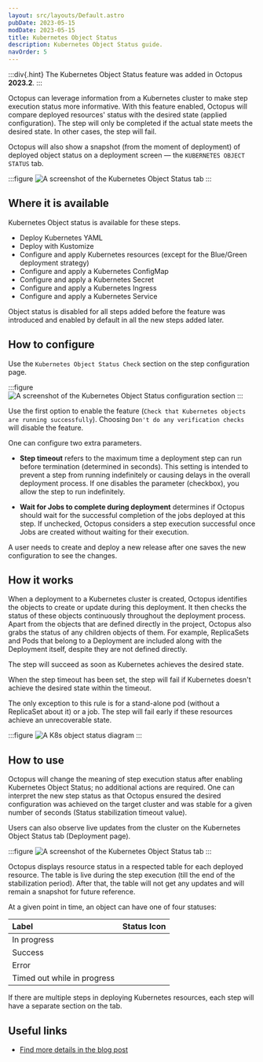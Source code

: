 ```yaml
---
layout: src/layouts/Default.astro
pubDate: 2023-05-15
modDate: 2023-05-15
title: Kubernetes Object Status  
description: Kubernetes Object Status guide.
navOrder: 5
---
```


:::div{.hint}
The Kubernetes Object Status feature was added in Octopus **2023.2**.
:::

Octopus can leverage information from a Kubernetes cluster to make step execution status more informative. With this feature enabled, Octopus will compare deployed resources' status with the desired state (applied configuration). The step will only be completed if the actual state meets the desired state. In other cases, the step will fail.

Octopus will also show a snapshot (from the moment of deployment) of deployed object status on a deployment screen — the `KUBERNETES OBJECT STATUS` tab.

:::figure
![A screenshot of the Kubernetes Object Status tab](/docs/deployments/kubernetes/object-status/status-check-page.png)
:::

## Where it is available

Kubernetes Object status is available for these steps.

* Deploy Kubernetes YAML
* Deploy with Kustomize
* Configure and apply Kubernetes resources (except for the Blue/Green deployment strategy)
* Configure and apply a Kubernetes ConfigMap
* Configure and apply a Kubernetes Secret
* Configure and apply a Kubernetes Ingress
* Configure and apply a Kubernetes Service

Object status is disabled for all steps added before the feature was introduced and enabled by default in all the new steps added later.

## How to configure

Use the `Kubernetes Object Status Check` section on the step configuration page.

:::figure
![A screenshot of the Kubernetes Object Status configuration section](/docs/deployments/kubernetes/object-status/kubernetes-object-status-check-configuration.png)
:::

Use the first option to enable the feature (`Check that Kubernetes objects are running successfully`). Choosing `Don't do any verification checks` will disable the feature.

One can configure two extra parameters.

* **Step timeout** refers to the maximum time a deployment step can run before termination (determined in seconds).
This setting is intended to prevent a step from running indefinitely or causing delays in the overall deployment process. If one disables the parameter (checkbox), you allow the step to run indefinitely.

* **Wait for Jobs to complete during deployment** determines if Octopus should wait for the successful completion of the jobs deployed at this step. If unchecked, Octopus considers a step execution successful once Jobs are created without waiting for their execution.

A user needs to create and deploy a new release after one saves the new configuration to see the changes.

## How it works

When a deployment to a Kubernetes cluster is created, Octopus identifies the objects to create or update during this deployment. It then checks the status of these objects continuously throughout the deployment process. Apart from the objects that are defined directly in the project, Octopus also grabs the status of any children objects of them. For example, ReplicaSets and Pods that belong to a Deployment are included along with the Deployment itself, despite they are not defined directly.

The step will succeed as soon as Kubernetes achieves the desired state.

When the step timeout has been set, the step will fail if Kubernetes doesn't achieve the desired state within the timeout.

The only exception to this rule is for a stand-alone pod (without a ReplicaSet about it) or a job. The step will fail early if these resources achieve an unrecoverable state.

:::figure
![A K8s object status diagram](/docs/deployments/kubernetes/object-status/K8s-object-status-logics.jpg)
:::

## How to use

Octopus will change the meaning of step execution status after enabling Kubernetes Object Status; no additional actions are required. One can interpret the new step status as that Octopus ensured the desired configuration was achieved on the target cluster and was stable for a given number of seconds (Status stabilization timeout value).

Users can also observe live updates from the cluster on the Kubernetes Object Status tab (Deployment page).

:::figure
![A screenshot of the Kubernetes Object Status tab](/docs/deployments/kubernetes/object-status/object-status-tab.png)
:::

Octopus displays resource status in a respected table for each deployed resource. The table is live during the step execution (till the end of the stabilization period). After that, the table will not get any updates and will remain a snapshot for future reference.

At a given point in time, an object can have one of four statuses:

| Label                       | Status Icon                              |
|:----------------------------|:----------------------------------------:|
| In progress                 | <i class="fa-solid fa-spinner"></i>      |
| Success                     | <i class="fa-solid fa-circle-check"></i> |
| Error                       | <i class="fa-solid fa-circle-xmark"></i> |
| Timed out while in progress | <i class="fa-solid fa-clock"></i>        |

If there are multiple steps in deploying Kubernetes resources, each step will have a separate section on the tab.

## Useful links

* [Find more details in the blog post](https://octopus.com/blog/live-updates-kubernetes-objects-deployments)
